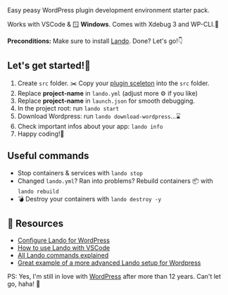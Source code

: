 Easy peasy WordPress plugin development environment starter pack.

Works with VSCode & 🪟 **Windows**. Comes with Xdebug 3 and WP-CLI.🎁

**Preconditions:** Make sure to install [Lando](https://lando.dev/). Done? Let's go!👇

## Let's get started!🎈
1. Create `src` folder. ✂️ Copy your [plugin sceleton](https://wppb.me/) into the `src` folder.
1. Replace **project-name** in `lando.yml` (adjust more ⚙️ if you like)
1. Replace **project-name** in `launch.json` for smooth debugging.
1. In the project root: run `lando start`
1. Download Wordpress: run `lando download-wordpress`...⌛
1. Check important infos about your app: `lando info`
1. Happy coding!🥳

## Useful commands 
- Stop containers & services with `lando stop`
- Changed `lando.yml`? Ran into problems? Rebuild containers 📦 with `lando rebuild`
- 💣 Destroy your containers with `lando destroy -y`

## 📖 Resources
- [Configure Lando for WordPress](https://docs.lando.dev/wordpress/config.html)
- [How to use Lando with VSCode](https://docs.lando.dev/guides/lando-with-vscode.html)
- [All Lando commands explained](https://docs.lando.dev/cli/config.html)
- [Great example of a more advanced Lando setup for Wordpress](https://github.com/timothyjensen/lando-wordpress)

PS: Yes, I'm still in love with [WordPress](https://wordpress.org/download/) after more than 12 years. Can't let go, haha! 🥰
